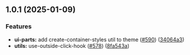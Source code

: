 

## 1.0.1 (2025-01-09)


### Features


* **ui-parts:** add create-container-styles util to theme ([#590](https://github.com/atls/hyperion/issues/590)) ([34064a3](https://github.com/atls/hyperion/commit/34064a384192b781fd6d667857f568d4f42228a4))
* **utils:** use-outside-click-hook ([#578](https://github.com/atls/hyperion/issues/578)) ([8fa543a](https://github.com/atls/hyperion/commit/8fa543a0ec0135049b46c4308192d7ccea1500fd))


